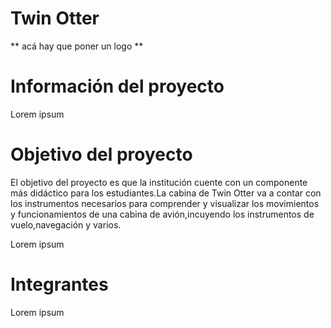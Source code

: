 # Twin Otter

** acá hay que poner un logo **

# Información del proyecto

Lorem ipsum

# Objetivo del proyecto
El objetivo del proyecto es que la institución cuente con un componente más didáctico para los estudiantes.La cabina de Twin Otter va a contar con los instrumentos necesarios para comprender y visualizar los movimientos y funcionamientos de una cabina de avión,incuyendo los instrumentos de vuelo,navegación y varios.

Lorem ipsum

# Integrantes

Lorem ipsum